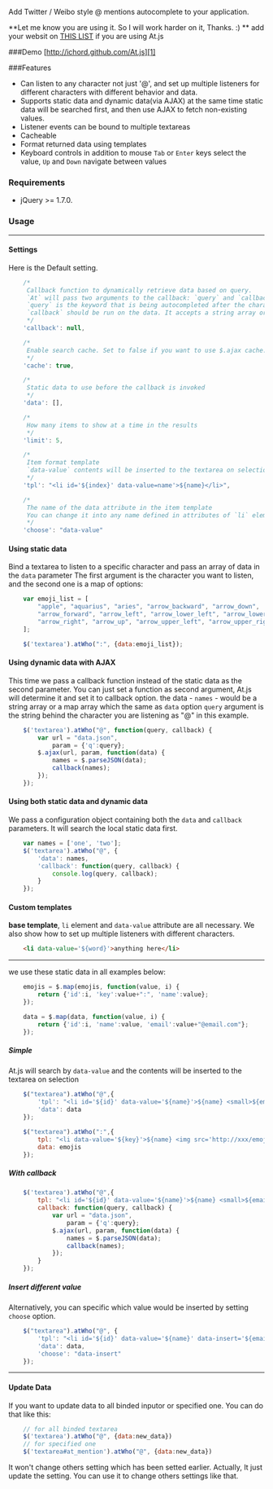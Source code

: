Add Twitter / Weibo style @ mentions autocomplete to your application.

**Let me know you are using it. So I will work harder on it, Thanks. :) **
add your websit on [THIS LIST](https://github.com/ichord/At.js/wiki/Sites) if you are using At.js

###Demo
[http://ichord.github.com/At.js][1]

###Features
* Can listen to any character
    not just '@', and set up multiple listeners for different characters with different behavior and data.
* Supports static data and dynamic data(via AJAX) at the same time
    static data will be searched first, and then use AJAX to fetch non-existing values.
* Listener events can be bound to multiple textareas
* Cacheable
* Format returned data using templates
* Keyboard controls in addition to mouse
    `Tab` or `Enter` keys select the value, `Up` and `Down` navigate between values

### Requirements
* jQuery >= 1.7.0.

### Usage

---

#### Settings

Here is the Default setting.

```javascript
    /*
     Callback function to dynamically retrieve data based on query.
     `At` will pass two arguments to the callback: `query` and `callback`.
     `query` is the keyword that is being autocompleted after the character listener ('@' is the default)
     `callback` should be run on the data. It accepts a string array or plain object array
     */
    'callback': null,

    /*
     Enable search cache. Set to false if you want to use $.ajax cache.
     */
    'cache': true,

    /*
     Static data to use before the callback is invoked
     */
    'data': [],

    /*
     How many items to show at a time in the results
     */
    'limit': 5,

    /*
     Item format template
     `data-value` contents will be inserted to the textarea on selection
     */
    'tpl': "<li id='${index}' data-value=name'>${name}</li>",

    /*
     The name of the data attribute in the item template
     You can change it into any name defined in attributes of `li` element which is template
     */
    'choose': "data-value"
```

#### Using static data

Bind a textarea to listen to a specific character and pass an array of data in the `data` parameter
The first argument is the character you want to listen, and the second one is a map of options:

``` javascript
    var emoji_list = [
        "apple", "aquarius", "aries", "arrow_backward", "arrow_down",
        "arrow_forward", "arrow_left", "arrow_lower_left", "arrow_lower_right",
        "arrow_right", "arrow_up", "arrow_upper_left", "arrow_upper_right"
    ];

    $('textarea').atWho(":", {data:emoji_list});
```

#### Using dynamic data with AJAX

This time we pass a callback function instead of the static data as the second parameter.
You can just set a function as second argument, At.js will determine it and set it to callback option.
the data - `names` - would be a string array or a map array which the same as `data` option
`query` argument is the string behind the character you are listening as "@" in this example.

``` javascript
    $('textarea').atWho("@", function(query, callback) {
        var url = "data.json",
            param = {'q':query};
        $.ajax(url, param, function(data) {
            names = $.parseJSON(data);
            callback(names);
        });
    });
```

#### Using both static data and dynamic data

We pass a configuration object containing both the `data` and `callback` parameters.
It will search the local static data first.

``` javascript
    var names = ['one', 'two'];
    $('textarea').atWho("@", {
        'data': names,
        'callback': function(query, callback) {
            console.log(query, callback);
        }
    });
```

#### Custom templates

**base template**, `li` element and `data-value` attribute are all necessary.
We also show how to set up multiple listeners with different characters.

``` html
    <li data-value='${word}'>anything here</li>
```

---

we use these static data in all examples below:

``` javascript
    emojis = $.map(emojis, function(value, i) {
        return {'id':i, 'key':value+":", 'name':value};
    });

    data = $.map(data, function(value, i) {
        return {'id':i, 'name':value, 'email':value+"@email.com"};
    });
```

##### Simple

At.js will search by `data-value` and the contents will be inserted to the textarea on selection

``` javascript
    $("textarea").atWho("@",{
        'tpl': "<li id='${id}' data-value='${name}'>${name} <small>${email}</small></li>",
        'data': data
    });
```

``` javascript
    $("textarea").atWho(":",{
        tpl: "<li data-value='${key}'>${name} <img src='http://xxx/emoji/${name}.png' height='20' width='20' /></li>",
        data: emojis
    });
```

##### With callback

``` javascript
    $('textarea').atWho("@",{
        tpl: "<li id='${id}' data-value='${name}'>${name} <small>${email}</small></li>",
        callback: function(query, callback) {
            var url = "data.json",
                param = {'q':query};
            $.ajax(url, param, function(data) {
                names = $.parseJSON(data);
                callback(names);
            });
        }
    });
```

##### Insert different value

Alternatively, you can specific which value would be inserted by setting `choose` option.

``` javascript
    $("textarea").atWho("@", {
        'tpl': "<li id='${id}' data-value='${name}' data-insert='${email}'>${name} <small>${email}</small></li>",
        'data': data,
        'choose': "data-insert"
    });
```

---

#### Update Data
If you want to update data to all binded inputor or specified one. You can do that like this:

``` javascript
    // for all binded textarea
    $('textarea').atWho("@", {data:new_data})
    // for specified one
    $('textarea#at_mention').atWho("@", {data:new_data})
```

It won't change others setting which has been setted earlier.
Actually, It just update the setting. You can use it to change others settings like that.


[1]: http://ichord.github.com/At.js
